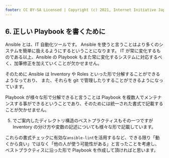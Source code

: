 ```yaml
---
footer: CC BY-SA Licensed | Copyright (c) 2021, Internet Initiative Japan Inc.
---
```


## 6. 正しい Playbook を書くために

Ansible とは、IT 自動化ツールです。
Ansible を使うと言うことはより多くのシステムを簡単に扱えるようにするということになります。
IT が常に変化するものである以上、Ansible の Playbook もまた常に変化するシステムに対応するべく、加筆修正を加えていくことが欠かせません。

そのために Ansible は Inventory や Roles といった形で分解することができるようなっており、
また、それらを git で管理したりすることができるようになっています。

Playbook が様々な形で分解できると言うことは Playbook を複数人でメンテナンスする事ができるということであり、そのためには統一された書式で記載することが欠かせません。

5. でご案内したディレクトリ構造のベストプラクティスもその一つですが
   Inventory の分け方や変数の記述についても様々な形で記載しています。

これらの書式チェックに有効な`ansible-lint`を活用するなど、できる限り「動くから良い」ではなく「他の人が使う可能性がある」と言ったことを考慮し、ベストプラクティスに沿った形で Playbook を作成して頂ければと思います。

<credit-footer/>
